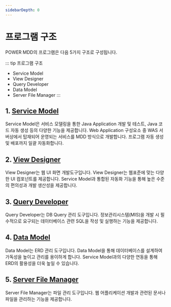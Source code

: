 ```yaml
---
sidebarDepth: 0
---
```

# 프로그램 구조

POWER MDD의 프로그램은 다음 5가지 구조로 구성됩니다.

::: tip 프로그램 구조
- Service Model
- View Designer
- Query Developer 
- Data Model
- Server File Manager
:::

## 1. [Service Model](/documentation/documentation/service-model)
Service Model은 서비스 모델링을 통한 Java Application 개발 및 테스트, Java 코드 자동 생성 등의 다양한 기능을 제공합니다. 
Web Application 구성요소 중 WAS 서버상에서 탑재되어 운영되는 서비스를 MDD 방식으로 개발합니다.
프로그램 자동 생성 및 배포까지 일괄 자동화합니다.

## 2. [View Designer](/documentation/documentation/view-designer)
View Designer는 웹 UI 화면 개발도구입니다.
View Designer는 웹표준에 맞는 다양한 UI 컴포넌트를 제공합니다. 
Service Model과 통합된 자동화 기능을 통해 높은 수준의 편의성과 개발 생산성을 제공합니다.

## 3. [Query Developer](/documentation/documentation/query-developer)
Query Developer는 DB Query 관리 도구입니다. 정보관리시스템(MIS)을 개발 시 필수적으로 요구되는 데이터베이스 관련 SQL을 작성 및 실행하는 기능을 제공합니다.

## 4. [Data Model](/documentation/documentation/data-model)
Data Model는 ERD 관리 도구입니다. Data Model을 통해 데이터베이스를 설계하여 가독성을 높이고 관리를 용이하게 합니다. Service Model과의 다양한 연동을 통해 ERD의 활용성을 더욱 높일 수 있습니다.

## 5. [Server File Manager](/documentation/documentation/server-file-manager)
Server File Manager는 파일 관리 도구입니다. 웹 어플리케이션 개발과 관련된 문서나 파일을 관리하는 기능을 제공합니다.